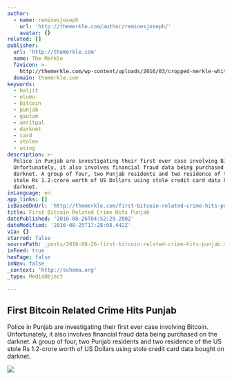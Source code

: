 ```yaml
---
author:
  - name: reminesjoseph
    url: 'http://themerkle.com/author/reminesjoseph/'
    avatar: {}
related: []
publisher:
  url: 'http://themerkle.com'
  name: The Merkle
  favicon: >-
    http://themerkle.com/wp-content/uploads/2016/03/cropped-merkle-white-1-192x192.png
  domain: themerkle.com
keywords:
  - baljit
  - olumu
  - bitcoin
  - punjab
  - gautam
  - amritpal
  - darknet
  - card
  - stolen
  - using
description: >-
  Police in Punjab are investigating their first ever case involving Bitcoin.
  Unfortunately, it also involves financial fraud data being purchased on the
  darknet. A group of four, two Punjab residents and two residence of the US
  stole Rs 1.2-crore worth of US Dollars using stole credit card data bought on
  darknet.
inLanguage: en
app_links: []
isBasedOnUrl: 'http://themerkle.com/first-bitcoin-related-crime-hits-punjab/'
title: First Bitcoin Related Crime Hits Punjab
datePublished: '2016-08-26T04:52:29.280Z'
dateModified: '2016-08-25T17:28:08.442Z'
via: {}
starred: false
sourcePath: _posts/2016-08-26-first-bitcoin-related-crime-hits-punjab.md
inFeed: true
hasPage: false
inNav: false
_context: 'http://schema.org'
_type: MediaObject

---
```

<article style=""><h1>First Bitcoin Related Crime Hits Punjab</h1><p>Police in Punjab are investigating their first ever case involving Bitcoin. Unfortunately, it also involves financial fraud data being purchased on the darknet. A group of four, two Punjab residents and two residence of the US stole Rs 1.2-crore worth of US Dollars using stole credit card data bought on darknet.</p><img src="http://themerkle.com/wp-content/uploads/2016/08/shutterstock_248628763.jpg" /></article>